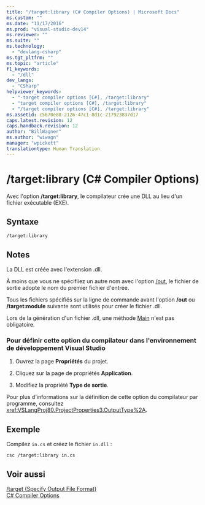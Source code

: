 ```yaml
---
title: "/target:library (C# Compiler Options) | Microsoft Docs"
ms.custom: ""
ms.date: "11/17/2016"
ms.prod: "visual-studio-dev14"
ms.reviewer: ""
ms.suite: ""
ms.technology: 
  - "devlang-csharp"
ms.tgt_pltfrm: ""
ms.topic: "article"
f1_keywords: 
  - "/dll"
dev_langs: 
  - "CSharp"
helpviewer_keywords: 
  - "-target compiler options [C#], /target:library"
  - "target compiler options [C#], /target:library"
  - "/target compiler options [C#], /target:library"
ms.assetid: c5670e88-2126-47c1-8d1c-217923837d17
caps.latest.revision: 12
caps.handback.revision: 12
author: "BillWagner"
ms.author: "wiwagn"
manager: "wpickett"
translationtype: Human Translation
---
```

# /target:library (C# Compiler Options)
Avec l'option **\/target:library**, le compilateur crée une DLL au lieu d'un fichier exécutable \(EXE\).  
  
## Syntaxe  
  
```  
/target:library  
```  
  
## Notes  
 La DLL est créée avec l'extension .dll.  
  
 À moins que vous ne spécifiiez un autre nom avec l'option [\/out](../../../csharp/language-reference/compiler-options/out-compiler-option.md), le fichier de sortie adopte le nom du premier fichier d'entrée.  
  
 Tous les fichiers spécifiés sur la ligne de commande avant l'option **\/out** ou **\/target:module** suivante sont utilisés pour créer le fichier .dll.  
  
 Lors de la génération d'un fichier .dll, une méthode [Main](../../../csharp/programming-guide/main-and-command-args/main-and-command-line-arguments.md) n'est pas obligatoire.  
  
### Pour définir cette option du compilateur dans l'environnement de développement Visual Studio  
  
1.  Ouvrez la page **Propriétés** du projet.  
  
2.  Cliquez sur la page de propriétés **Application**.  
  
3.  Modifiez la propriété **Type de sortie**.  
  
 Pour plus d'informations sur la définition de cette option du compilateur par programme, consultez <xref:VSLangProj80.ProjectProperties3.OutputType%2A>.  
  
## Exemple  
 Compilez `in.cs` et créez le fichier `in.dll` :  
  
```  
csc /target:library in.cs  
```  
  
## Voir aussi  
 [\/target \(Specify Output File Format\)](../../../csharp/language-reference/compiler-options/target-compiler-option.md)   
 [C\# Compiler Options](../../../csharp/language-reference/compiler-options/index.md)